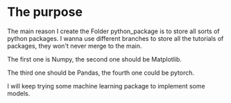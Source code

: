 # The purpose 
The main reason I create the Folder python_package is to store all sorts of python packages. 
I wanna use different branches to store all the tutorials of packages, they won't never merge to the main.

The first one is Numpy, the second one should be Matplotlib.

The third one should be Pandas, the fourth one could be pytorch.

I will keep trying some machine learning package to implement some models.
